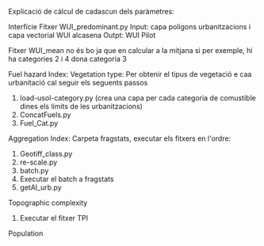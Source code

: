Explicació de càlcul de cadascun dels paràmetres:

Interfície
   Fitxer WUI_predominant.py 
   Input: capa polígons urbanitzacions i capa vectorial WUI alcasena
   Outpt: WUI Pilot

   Fitxer WUI_mean no és bo ja que en calcular a la mitjana si per exemple, hi ha categories 2 i 4 dona categoria 3
   
Fuel hazard Index:
Vegetation type:
Per obtenir el tipus de vegetació e caa urbanitació cal seguir els seguents passos
1) load-usol-category.py (crea una capa per cada categoria de comustible dines els límits de les urbanitzacions)
2) ConcatFuels.py
3) Fuel_Cat.py
  
Aggregation Index:
Carpeta fragstats, executar els fitxers en l'ordre:
1) Geotiff_class.py
2) re-scale.py
3) batch.py
4) Executar el batch a fragstats
5) getAI_urb.py


Topographic complexity
1) Executar el fitxer TPI

Population
   
